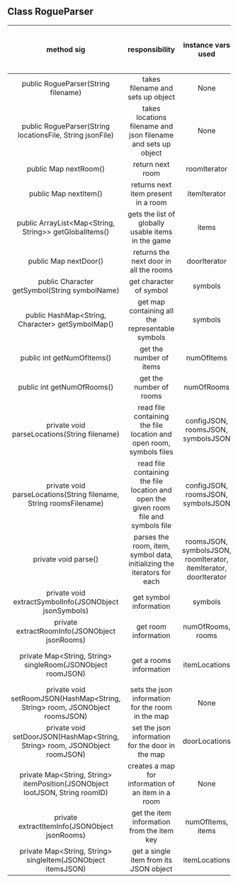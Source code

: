 
## Class RogueParser

| method sig | responsibility | instance vars used | other class methods called | objects used with method calls | lines of code |
|:----------:|:--------------:|:------------------:|:--------------------------:|:------------------------------:|:-------------:|
|public RogueParser(String filename)|takes filename and sets up object|None|parseLocations(filename)<br>parse()|None|8
|public RogueParser(String locationsFile, String jsonFile)|takes locations filename and json filename and sets up object|None|parseLocations(locationsFile, jsonFile)|None|8
|public Map nextRoom()|return next room|roomIterator|None|None|7
|public Map nextItem()|returns next item present in a room|itemIterator|None|None|7
|public ArrayList<Map<String, String>> getGlobalItems()|gets the list of globally usable items in the game|items|None|None|3
|public Map nextDoor()|returns the next door in all the rooms|doorIterator|None|None|7
|public Character getSymbol(String symbolName)|get character of symbol|symbols|None|None|6
|public HashMap<String, Character> getSymbolMap()|get map containing all the representable symbols|symbols|None|None|3
|public int getNumOfItems()|get the number of items|numOfItems|None|None|3
|public int getNumOfRooms()|get the number of rooms|numOfRooms|None|None|3
|private void parseLocations(String filename)|read file containing the file location and open room, symbols files|configJSON, roomsJSON, symbolsJSON|new JSONParser()<br>new FileReader()|None|10
|private void parseLocations(String filename, String roomsFilename)|read file containing the file location and open the given room file and symbols file|configJSON, roomsJSON, symbolsJSON|new JSONParser()<br>new FileReader()|None|10
|private void parse()|parses the room, item, symbol data, initializing the iterators for each|roomsJSON, symbolsJSON, roomIterator, itemIterator, doorIterator|extractRoomInfo(roomsJSON)<br>extractItemInfo(roomsJSON)<br>extractSymbolInfo(symbolsJSON), ArrayList.iterator()|None|12
|private void extractSymbolInfo(JSONObject jsonSymbols)|get symbol information|symbols|None|None|7
|private extractRoomInfo(JSONObject jsonRooms)|get room information|numOfRooms, rooms|singleRoom(roomsJSONArray.get(i))|None|7
|private Map<String, String> singleRoom(JSONObject roomJSON)|get a rooms information|itemLocations|new HashMap()<br>setRoomJSON(room, roomJSON)<br>setDoorJSON(room, roomJSON)<br>itemPosition()|None|11
|private void setRoomJSON(HashMap<String, String> room, JSONObject roomsJSON)|sets the json information for the room in the map|None|None|None|10
|private void setDoorJSON(HashMap<String, String> room, JSONObject roomJSON)|set the json information for the door in the map|doorLocations|new HashMap()|None|15
|private Map<String, String> itemPosition(JSONObject lootJSON, String roomID)|creates a map for information of an item in a room|None|new HashMap()|None|8
|private extractItemInfo(JSONObject jsonRooms)|get the item information from the item key|numOfItems, items|singleItem(itemsJSONArray.get(i))|None|7
|private Map<String, String> singleItem(JSONObject itemsJSON)|get a single item from its JSON object|itemLocations|new HashMap()|None|18
